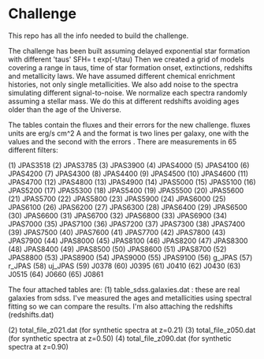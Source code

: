 # Challenge
This repo has all the info needed to build the challenge.

The challenge has been built assuming delayed exponential star formation with different 'taus'
SFH= t exp(-t/tau)
Then we created a grid of models covering a range in taus, time of star formation onset, extinctions, redshifts and metallicity laws. We have assumed different chemical enrichment histories, not only single metallicities. We also add noise
to the spectra simulating different signal-to-noise. We normalize each spectra randomly assuming a stellar mass. 
We do this at different redshifts avoiding ages older than the age of the Universe. 

The tables contain the fluxes and their errors for the new challenge.
fluxes units are erg/s cm^2 A and the format is two lines per galaxy, one with 
the values and the second with the errors . There are measurements in 65 different filters:


(1) JPAS3518
(2) JPAS3785
(3) JPAS3900
(4) JPAS4000
(5) JPAS4100
(6) JPAS4200
(7) JPAS4300
(8) JPAS4400
(9) JPAS4500
(10) JPAS4600
(11) JPAS4700
(12) JPAS4800
(13) JPAS4900
(14) JPAS5000
(15) JPAS5100
(16) JPAS5200
(17) JPAS5300
(18) JPAS5400
(19) JPAS5500
(20) JPAS5600
(21) JPAS5700
(22) JPAS5800
(23) JPAS5900
(24) JPAS6000
(25) JPAS6100
(26) JPAS6200
(27) JPAS6300
(28) JPAS6400
(29) JPAS6500
(30) JPAS6600
(31) JPAS6700
(32) JPAS6800
(33) JPAS6900
(34) JPAS7000
(35) JPAS7100
(36) JPAS7200
(37) JPAS7300
(38) JPAS7400
(39) JPAS7500
(40) JPAS7600
(41) JPAS7700
(42) JPAS7800
(43) JPAS7900
(44) JPAS8000
(45) JPAS8100
(46) JPAS8200
(47) JPAS8300
(48) JPAS8400
(49) JPAS8500
(50) JPAS8600
(51) JPAS8700
(52) JPAS8800
(53) JPAS8900
(54) JPAS9000
(55) JPAS9100
(56) g_JPAS
(57) r_JPAS
(58) uj_JPAS
(59) J0378
(60) J0395
(61) J0410
(62) J0430
(63) J0515
(64) J0660
(65) J0861

The four attached tables are:
  (1) table_sdss.galaxies.dat : these are real galaxies from sdss. I've measured 
the ages and  metallicities using spectral fitting so we can compare the results.
I'm also attaching the redshifts (redshifts.dat)

 (2) total_file_z021.dat (for synthetic spectra at z=0.21)
 (3) total_file_z050.dat (for synthetic spectra at z=0.50)
 (4) total_file_z090.dat (for synthetic spectra at z=0.90)

